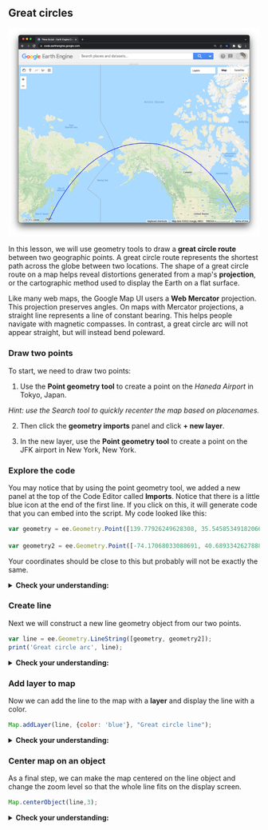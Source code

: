 ## Great circles  

![Great circle](images/greatCircle.png)

In this lesson, we will use geometry tools to draw a __great circle route__ between two geographic points. A great circle route represents the shortest path across the globe between two locations. The shape of a great circle route on a map helps reveal distortions generated from a map's __projection__, or the cartographic method used to display the Earth on a flat surface.  

Like many web maps, the Google Map UI users a __Web Mercator__ projection. This projection preserves angles. On maps with Mercator projections, a straight line represents a line of constant bearing. This helps people navigate with magnetic compasses. In contrast, a great circle arc will not appear straight, but will instead bend poleward.     

### Draw two points  

To start, we need to draw two points:

1. Use the __Point geometry tool__ to create a point on the _Haneda Airport_ in Tokyo, Japan.

_Hint: use the Search tool to quickly recenter the map based on placenames._

2. Then click the __geometry imports__ panel and click __+ new layer__.  

3. In the new layer, use the __Point geometry tool__ to create a point on the JFK airport in New York, New York.  

### Explore the code  

You may notice that by using the point geometry tool, we added a new panel at the top of the Code Editor called __Imports__. Notice that there is a little blue icon at the end of the first line. If you click on this, it will generate code that you can embed into the script. My code looked like this:    

```js
var geometry = ee.Geometry.Point([139.77926249628308, 35.545853491820665]);

var geometry2 = ee.Geometry.Point([-74.17068033088691, 40.689334262788805]);
```

Your coordinates should be close to this but probably will not be exactly the same.

<details>
<summary><b>Check your understanding:</b></summary>
<br>
Use the following key terms to describe what this code does:
<br><br>
<li>variable
<li>object
<li>method
<li>arguments
<li>list
</details>

### Create line  

Next we will construct a new line geometry object from our two points.   

```js
var line = ee.Geometry.LineString([geometry, geometry2]);
print('Great circle arc', line);
```

<details>
<summary><b>Check your understanding:</b></summary>
<br>
Use the following key terms to describe what this code does:
<br><br>
<li>variable
<li>object
<li>method
<li>arguments
<li>list
</details>

### Add layer to map      

Now we can add the line to the map with a __layer__ and display the line with a color.

```js
Map.addLayer(line, {color: 'blue'}, "Great circle line");
```

<details>
<summary><b>Check your understanding:</b></summary>
<br>
<li> How many parameters does the Map.addLayer method take?
<br>
<li> What type of object is each parameter?
<br>
<li> What do you think each parameter does?  
</details>

### Center map on an object

As a final step, we can make the map centered on the line object and change the zoom level so that the whole line fits on the display screen.

```js
Map.centerObject(line,3);
```

<details>
<summary><b>Check your understanding:</b></summary>
<br>
<li> What do you think the number 3 represents as a parameter?  
</details>
